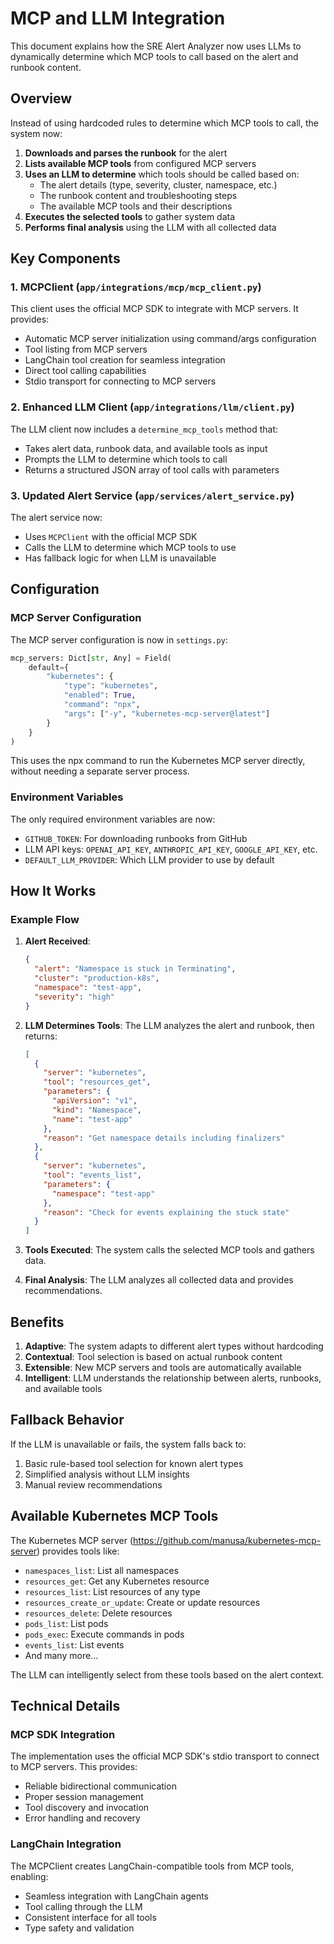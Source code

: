 # MCP and LLM Integration

This document explains how the SRE Alert Analyzer now uses LLMs to dynamically determine which MCP tools to call based on the alert and runbook content.

## Overview

Instead of using hardcoded rules to determine which MCP tools to call, the system now:

1. **Downloads and parses the runbook** for the alert
2. **Lists available MCP tools** from configured MCP servers
3. **Uses an LLM to determine** which tools should be called based on:
   - The alert details (type, severity, cluster, namespace, etc.)
   - The runbook content and troubleshooting steps
   - The available MCP tools and their descriptions
4. **Executes the selected tools** to gather system data
5. **Performs final analysis** using the LLM with all collected data

## Key Components

### 1. MCPClient (`app/integrations/mcp/mcp_client.py`)

This client uses the official MCP SDK to integrate with MCP servers. It provides:

- Automatic MCP server initialization using command/args configuration
- Tool listing from MCP servers
- LangChain tool creation for seamless integration
- Direct tool calling capabilities
- Stdio transport for connecting to MCP servers

### 2. Enhanced LLM Client (`app/integrations/llm/client.py`)

The LLM client now includes a `determine_mcp_tools` method that:

- Takes alert data, runbook data, and available tools as input
- Prompts the LLM to determine which tools to call
- Returns a structured JSON array of tool calls with parameters

### 3. Updated Alert Service (`app/services/alert_service.py`)

The alert service now:

- Uses `MCPClient` with the official MCP SDK
- Calls the LLM to determine which MCP tools to use
- Has fallback logic for when LLM is unavailable

## Configuration

### MCP Server Configuration

The MCP server configuration is now in `settings.py`:

```python
mcp_servers: Dict[str, Any] = Field(
    default={
        "kubernetes": {
            "type": "kubernetes",
            "enabled": True,
            "command": "npx",
            "args": ["-y", "kubernetes-mcp-server@latest"]
        }
    }
)
```

This uses the npx command to run the Kubernetes MCP server directly, without needing a separate server process.

### Environment Variables

The only required environment variables are now:

- `GITHUB_TOKEN`: For downloading runbooks from GitHub
- LLM API keys: `OPENAI_API_KEY`, `ANTHROPIC_API_KEY`, `GOOGLE_API_KEY`, etc.
- `DEFAULT_LLM_PROVIDER`: Which LLM provider to use by default

## How It Works

### Example Flow

1. **Alert Received**:
   ```json
   {
     "alert": "Namespace is stuck in Terminating",
     "cluster": "production-k8s",
     "namespace": "test-app",
     "severity": "high"
   }
   ```

2. **LLM Determines Tools**:
   The LLM analyzes the alert and runbook, then returns:
   ```json
   [
     {
       "server": "kubernetes",
       "tool": "resources_get",
       "parameters": {
         "apiVersion": "v1",
         "kind": "Namespace",
         "name": "test-app"
       },
       "reason": "Get namespace details including finalizers"
     },
     {
       "server": "kubernetes",
       "tool": "events_list",
       "parameters": {
         "namespace": "test-app"
       },
       "reason": "Check for events explaining the stuck state"
     }
   ]
   ```

3. **Tools Executed**:
   The system calls the selected MCP tools and gathers data.

4. **Final Analysis**:
   The LLM analyzes all collected data and provides recommendations.

## Benefits

1. **Adaptive**: The system adapts to different alert types without hardcoding
2. **Contextual**: Tool selection is based on actual runbook content
3. **Extensible**: New MCP servers and tools are automatically available
4. **Intelligent**: LLM understands the relationship between alerts, runbooks, and available tools

## Fallback Behavior

If the LLM is unavailable or fails, the system falls back to:

1. Basic rule-based tool selection for known alert types
2. Simplified analysis without LLM insights
3. Manual review recommendations

## Available Kubernetes MCP Tools

The Kubernetes MCP server (https://github.com/manusa/kubernetes-mcp-server) provides tools like:

- `namespaces_list`: List all namespaces
- `resources_get`: Get any Kubernetes resource
- `resources_list`: List resources of any type
- `resources_create_or_update`: Create or update resources
- `resources_delete`: Delete resources
- `pods_list`: List pods
- `pods_exec`: Execute commands in pods
- `events_list`: List events
- And many more...

The LLM can intelligently select from these tools based on the alert context.

## Technical Details

### MCP SDK Integration

The implementation uses the official MCP SDK's stdio transport to connect to MCP servers. This provides:

- Reliable bidirectional communication
- Proper session management
- Tool discovery and invocation
- Error handling and recovery

### LangChain Integration

The MCPClient creates LangChain-compatible tools from MCP tools, enabling:

- Seamless integration with LangChain agents
- Tool calling through the LLM
- Consistent interface for all tools
- Type safety and validation 